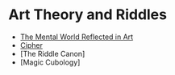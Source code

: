 # Art Theory and Riddles

- [The Mental World Reflected in Art](./Reflected_Art.html)
- [Cipher](./Cipher.html)
- [The Riddle Canon]
- [Magic Cubology]
